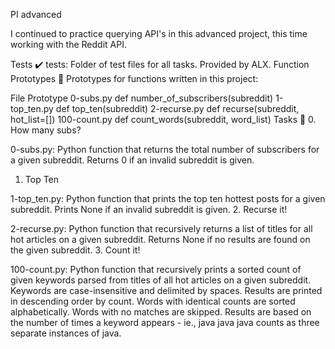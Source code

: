 PI advanced

I continued to practice querying API's in this advanced project, this time working with the Reddit API.

Tests ✔️
tests: Folder of test files for all tasks. Provided by ALX.
Function Prototypes 💾
Prototypes for functions written in this project:

File	Prototype
0-subs.py	def number_of_subscribers(subreddit)
1-top_ten.py	def top_ten(subreddit)
2-recurse.py	def recurse(subreddit, hot_list=[])
100-count.py	def count_words(subreddit, word_list)
Tasks 📃
0. How many subs?

0-subs.py: Python function that returns the total number of subscribers for a given subreddit.
Returns 0 if an invalid subreddit is given.
1. Top Ten

1-top_ten.py: Python function that prints the top ten hottest posts for a given subreddit.
Prints None if an invalid subreddit is given.
2. Recurse it!

2-recurse.py: Python function that recursively returns a list of titles for all hot articles on a given subreddit.
Returns None if no results are found on the given subreddit.
3. Count it!

100-count.py: Python function that recursively prints a sorted count of given keywords parsed from titles of all hot articles on a given subreddit.
Keywords are case-insensitive and delimited by spaces.
Results are printed in descending order by count.
Words with identical counts are sorted alphabetically.
Words with no matches are skipped.
Results are based on the number of times a keyword appears - ie., java java java counts as three separate instances of java.
